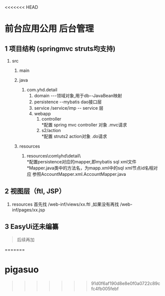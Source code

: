 <<<<<<< HEAD
# 前台应用公用 后台管理

## 1 项目结构  (springmvc struts均支持)

1. src
    1. main
    1. java
         1. com.yhd.detail
             1. domain   ---领域对象,用于db--JavaBean映射
             1. persistence --mybatis dao接口层
             1. service /service/imp  -- service 层
             1. webapp
                 1. controller    
                     *配置 spring mvc controller 对象  .mvc请求
                 1. s2/action    
                     *配置 struts2  action对象          .do请求
             
     1. resources
         1.   resources\com\yhd\detail\   
              *配置persistence对应的mapper,即mybatis sql xml文件
              *Mapper.java类中的方法名，为mapp.xml中的sql xml节点id名相对应
              参照AccountMapper.xml.AccountMapper.java
         
## 2 视图层（ftl, JSP）
  1. resources  首先找 /web-inf/views/xx.ftl ,如果没有再找  /web-inf/pages/xx.jsp     

## 3 EasyUi还未编纂 
  >后续再加

 


=======
# pigasuo
>>>>>>> 91d0f6af190d8e8e0f0a0722c89cfc4fb005febf
